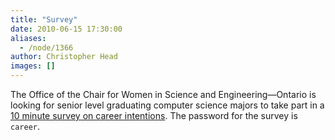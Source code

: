 ```yaml
---
title: "Survey"
date: 2010-06-15 17:30:00
aliases:
  - /node/1366
author: Christopher Head
images: []
---
```


The Office of the Chair for Women in Science and Engineering—Ontario is looking for senior level graduating computer science majors to take part in a [10 minute survey on career intentions](https://www.surveymonkey.com/s/careertransition). The password for the survey is `career`.
